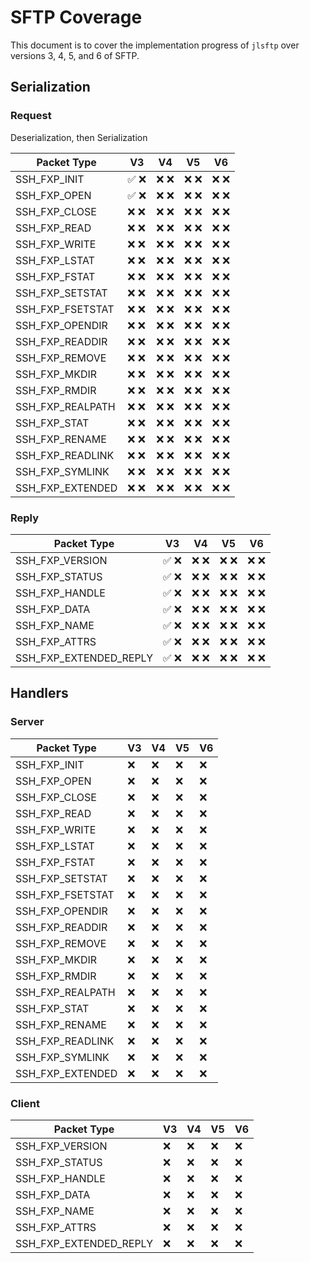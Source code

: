 
# SFTP Coverage

This document is to cover the implementation progress of `jlsftp` over versions 3, 4, 5, and 
6 of SFTP.

## Serialization

### Request

Deserialization, then Serialization

| Packet Type      | V3   | V4   | V5   | V6   |
|------------------|------|------|-------|------|
| SSH_FXP_INIT     | ✅ ❌ | ❌ ❌ | ❌ ❌ | ❌ ❌ |
| SSH_FXP_OPEN     | ✅ ❌ | ❌ ❌ | ❌ ❌ | ❌ ❌ |
| SSH_FXP_CLOSE    | ❌ ❌ | ❌ ❌ | ❌ ❌ | ❌ ❌ |
| SSH_FXP_READ     | ❌ ❌ | ❌ ❌ | ❌ ❌ | ❌ ❌ |
| SSH_FXP_WRITE    | ❌ ❌ | ❌ ❌ | ❌ ❌ | ❌ ❌ |
| SSH_FXP_LSTAT    | ❌ ❌ | ❌ ❌ | ❌ ❌ | ❌ ❌ |
| SSH_FXP_FSTAT    | ❌ ❌ | ❌ ❌ | ❌ ❌ | ❌ ❌ |
| SSH_FXP_SETSTAT  | ❌ ❌ | ❌ ❌ | ❌ ❌ | ❌ ❌ |
| SSH_FXP_FSETSTAT | ❌ ❌ | ❌ ❌ | ❌ ❌ | ❌ ❌ |
| SSH_FXP_OPENDIR  | ❌ ❌ | ❌ ❌ | ❌ ❌ | ❌ ❌ |
| SSH_FXP_READDIR  | ❌ ❌ | ❌ ❌ | ❌ ❌ | ❌ ❌ |
| SSH_FXP_REMOVE   | ❌ ❌ | ❌ ❌ | ❌ ❌ | ❌ ❌ |
| SSH_FXP_MKDIR    | ❌ ❌ | ❌ ❌ | ❌ ❌ | ❌ ❌ |
| SSH_FXP_RMDIR    | ❌ ❌ | ❌ ❌ | ❌ ❌ | ❌ ❌ |
| SSH_FXP_REALPATH | ❌ ❌ | ❌ ❌ | ❌ ❌ | ❌ ❌ |
| SSH_FXP_STAT     | ❌ ❌ | ❌ ❌ | ❌ ❌ | ❌ ❌ |
| SSH_FXP_RENAME   | ❌ ❌ | ❌ ❌ | ❌ ❌ | ❌ ❌ |
| SSH_FXP_READLINK | ❌ ❌ | ❌ ❌ | ❌ ❌ | ❌ ❌ |
| SSH_FXP_SYMLINK  | ❌ ❌ | ❌ ❌ | ❌ ❌ | ❌ ❌ |
| SSH_FXP_EXTENDED | ❌ ❌ | ❌ ❌ | ❌ ❌ | ❌ ❌ |

### Reply

| Packet Type      | V3   | V4   | V5   | V6   |
|------------------|------|------|-------|------|
| SSH_FXP_VERSION | ✅ ❌ | ❌ ❌ | ❌ ❌ | ❌ ❌ |
| SSH_FXP_STATUS | ✅ ❌ | ❌ ❌ | ❌ ❌ | ❌ ❌ |
| SSH_FXP_HANDLE | ✅ ❌ | ❌ ❌ | ❌ ❌ | ❌ ❌ |
| SSH_FXP_DATA | ✅ ❌ | ❌ ❌ | ❌ ❌ | ❌ ❌ |
| SSH_FXP_NAME | ✅ ❌ | ❌ ❌ | ❌ ❌ | ❌ ❌ |
| SSH_FXP_ATTRS | ✅ ❌ | ❌ ❌ | ❌ ❌ | ❌ ❌ |
| SSH_FXP_EXTENDED_REPLY | ✅ ❌ | ❌ ❌ | ❌ ❌ | ❌ ❌ |

## Handlers

### Server

| Packet Type      | V3 | V4 | V5 | V6 |
|------------------|----|---|----|---|
| SSH_FXP_INIT     | ❌ | ❌ | ❌ | ❌ |
| SSH_FXP_OPEN     | ❌ | ❌ | ❌ | ❌ |
| SSH_FXP_CLOSE    | ❌ | ❌ | ❌ | ❌ |
| SSH_FXP_READ     | ❌ | ❌ | ❌ | ❌ |
| SSH_FXP_WRITE    | ❌ | ❌ | ❌ | ❌ |
| SSH_FXP_LSTAT    | ❌ | ❌ | ❌ | ❌ |
| SSH_FXP_FSTAT    | ❌ | ❌ | ❌ | ❌ |
| SSH_FXP_SETSTAT  | ❌ | ❌ | ❌ | ❌ |
| SSH_FXP_FSETSTAT | ❌ | ❌ | ❌ | ❌ |
| SSH_FXP_OPENDIR  | ❌ | ❌ | ❌ | ❌ |
| SSH_FXP_READDIR  | ❌ | ❌ | ❌ | ❌ |
| SSH_FXP_REMOVE   | ❌ | ❌ | ❌ | ❌ |
| SSH_FXP_MKDIR    | ❌ | ❌ | ❌ | ❌ |
| SSH_FXP_RMDIR    | ❌ | ❌ | ❌ | ❌ |
| SSH_FXP_REALPATH | ❌ | ❌ | ❌ | ❌ |
| SSH_FXP_STAT     | ❌ | ❌ | ❌ | ❌ |
| SSH_FXP_RENAME   | ❌ | ❌ | ❌ | ❌ |
| SSH_FXP_READLINK | ❌ | ❌ | ❌ | ❌ |
| SSH_FXP_SYMLINK  | ❌ | ❌ | ❌ | ❌ |
| SSH_FXP_EXTENDED | ❌ | ❌ | ❌ | ❌ |

### Client

| Packet Type      | V3 | V4 | V5 | V6 |
|------------------|----|---|----|---|
| SSH_FXP_VERSION | ❌ | ❌ | ❌ | ❌ |
| SSH_FXP_STATUS | ❌ | ❌ | ❌ | ❌ |
| SSH_FXP_HANDLE | ❌ | ❌ | ❌ | ❌ |
| SSH_FXP_DATA | ❌ | ❌ | ❌ | ❌ |
| SSH_FXP_NAME | ❌ | ❌ | ❌ | ❌ |
| SSH_FXP_ATTRS | ❌ | ❌ | ❌ | ❌ |
| SSH_FXP_EXTENDED_REPLY | ❌ | ❌ | ❌ | ❌ |